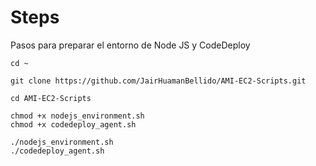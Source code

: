 # Steps
Pasos para preparar el entorno de Node JS y CodeDeploy
```
cd ~

git clone https://github.com/JairHuamanBellido/AMI-EC2-Scripts.git

cd AMI-EC2-Scripts

chmod +x nodejs_environment.sh
chmod +x codedeploy_agent.sh

./nodejs_environment.sh
./codedeploy_agent.sh

```



